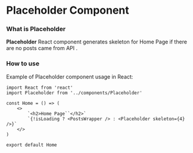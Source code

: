 # Placeholder Component

### **What is Placeholder**

**Placeholder** React component generates skeleton for Home Page if there are no posts came from API .

### How to use

Example of Placeholder component usage in React:

```
import React from 'react'
import Placeholder from '../components/Placeholder'

const Home = () => (
    <>
        `<h2>Home Page``</h2>`
        `{!isLoading ? <PostsWrapper /> : <Placeholder skeleton={4} />}`
    </>
)

export default Home
```
